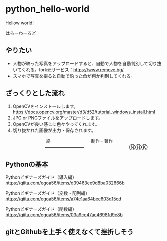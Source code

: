 # python_hello-world
Hellow world!

はろーわーるど

## やりたい
- 人物が映った写真をアップロードすると、自動で人物を自動判別して切り抜いてくれる。fork元サービス：https://www.remove.bg/
- スマホで写真を撮ると自動で釣った魚が何か判別してくれる。

## ざっくりとした流れ
1. OpenCVをインストールします。https://docs.opencv.org/master/d3/d52/tutorial_windows_install.html
1. JPG or PNGファイルをアップロードします。
1. OpenCVが良い感じに色々やってくれます。
1. 切り抜かれた画像が出力・保存されます。

　　　　　　　　　   終
　　　　　　　　　制作・著作
　　　　　　　　　━━━━━━━━━
　　　　　　　　　　ⓃⒽⓀ

## Pythonの基本
Pythonビギナーズガイド（導入編）
https://qiita.com/egoa56/items/d39463ee9d8ba032666b

Pythonビギナーズガイド（変数・配列編）
https://qiita.com/egoa56/items/a74e1aa64bec603d15cd

Pythonビギナーズガイド（関数編）
https://qiita.com/egoa56/items/03a9ce47ac46981d9e8b

## gitとGithubを上手く使えなくて挫折しそう
